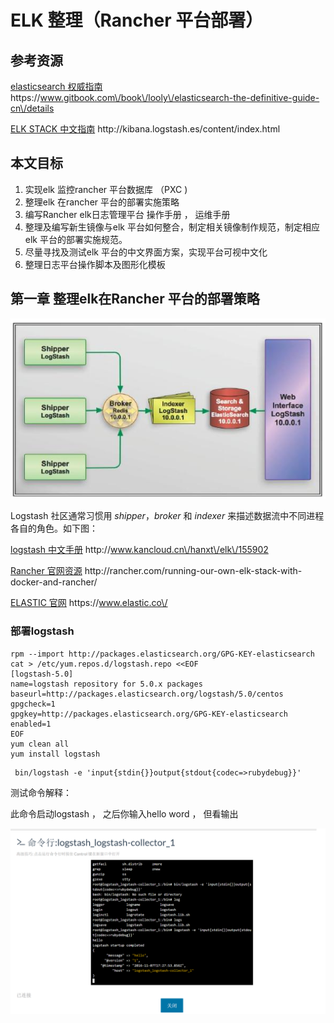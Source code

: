 # ELK 整理（Rancher 平台部署）

## 参考资源

[elasticsearch 权威指南](https://www.gitbook.com/book/looly/elasticsearch-the-definitive-guide-cn/details "gitbook地址")    https:\/\/www.gitbook.com\/book\/looly\/elasticsearch-the-definitive-guide-cn\/details

[ ELK STACK 中文指南](http://kibana.logstash.es/content/index.html "中文指南")     http:\/\/kibana.logstash.es\/content\/index.html

## 本文目标

1. 实现elk 监控rancher 平台数据库 （PXC \)
2. 整理elk 在rancher 平台的部署实施策略
3. 编写Rancher elk日志管理平台 操作手册 ， 运维手册
4. 整理及编写新生镜像与elk 平台如何整合，制定相关镜像制作规范，制定相应elk 平台的部署实施规范。
5. 尽量寻找及测试elk 平台的中文界面方案，实现平台可视中文化
6. 整理日志平台操作脚本及图形化模板

## 第一章  整理elk在Rancher 平台的部署策略

![](/assets/logstash-arch.jpg)

Logstash 社区通常习惯用 _shipper_，_broker_ 和 _indexer_ 来描述数据流中不同进程各自的角色。如下图：

[logstash 中文手册](http://www.kancloud.cn/hanxt/elk/155902 "中文手册")   http:\/\/www.kancloud.cn\/hanxt\/elk\/155902

[Rancher 官网资源](http://rancher.com/running-our-own-elk-stack-with-docker-and-rancher/ "实践1 ") http:\/\/rancher.com\/running-our-own-elk-stack-with-docker-and-rancher\/

[ELASTIC 官网](https://www.elastic.co/ "官网")   https:\/\/www.elastic.co\/

### 部署logstash 

```
rpm --import http://packages.elasticsearch.org/GPG-KEY-elasticsearch
cat > /etc/yum.repos.d/logstash.repo <<EOF
[logstash-5.0]
name=logstash repository for 5.0.x packages
baseurl=http://packages.elasticsearch.org/logstash/5.0/centos
gpgcheck=1
gpgkey=http://packages.elasticsearch.org/GPG-KEY-elasticsearch
enabled=1
EOF
yum clean all
yum install logstash

```

```
 bin/logstash -e 'input{stdin{}}output{stdout{codec=>rubydebug}}'
```

测试命令解释：

 此命令启动logstash ， 之后你输入hello word  ， 但看输出

![](/assets/logstash1.png)





